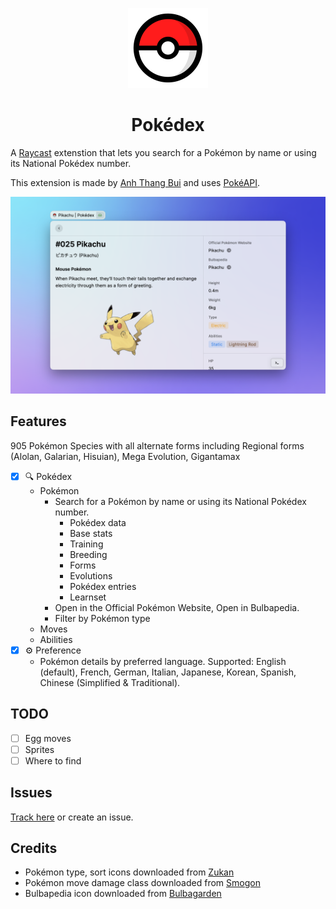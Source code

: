 <p align="center">
  <img src="assets/icon.png" height="128">
  <h1 align="center">Pokédex</h1>
</p>

A [Raycast](https://raycast.com/) extenstion that lets you search for a Pokémon by name or using its National Pokédex number.

This extension is made by [Anh Thang Bui](https://github.com/anhthang) and uses [PokéAPI](https://pokeapi.co/).

![Example](./metadata/pokedex-02.png)

## Features

905 Pokémon Species with all alternate forms including Regional forms (Alolan, Galarian, Hisuian), Mega Evolution, Gigantamax

- [x] 🔍 Pokédex
  - Pokémon
    - Search for a Pokémon by name or using its National Pokédex number.
      - Pokédex data
      - Base stats
      - Training
      - Breeding
      - Forms
      - Evolutions
      - Pokédex entries
      - Learnset
    - Open in the Official Pokémon Website, Open in Bulbapedia.
    - Filter by Pokémon type
  - Moves
  - Abilities
- [x] ⚙️ Preference
  - Pokémon details by preferred language. Supported: English (default), French, German, Italian, Japanese, Korean, Spanish, Chinese (Simplified & Traditional).

## TODO

- [ ] Egg moves
- [ ] Sprites
- [ ] Where to find

## Issues

[Track here](https://github.com/anhthang/raycast-pokedex/issues) or create an issue.

## Credits

- Pokémon type, sort icons downloaded from [Zukan](https://zukan.pokemon.co.jp/)
- Pokémon move damage class downloaded from [Smogon](https://www.smogon.com/dex/ss/moves/)
- Bulbapedia icon downloaded from [Bulbagarden](https://bulbagarden.net/)
